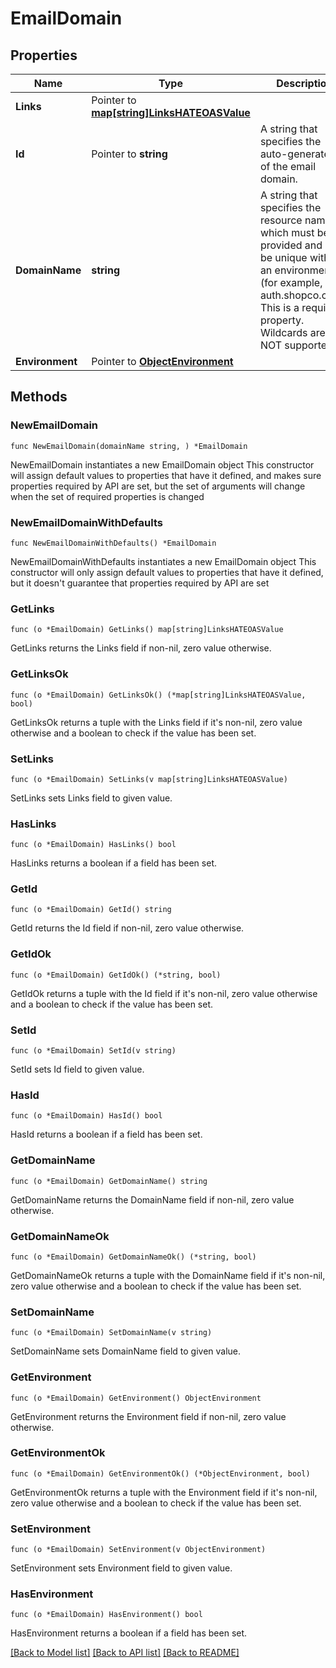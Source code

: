 # EmailDomain

## Properties

Name | Type | Description | Notes
------------ | ------------- | ------------- | -------------
**Links** | Pointer to [**map[string]LinksHATEOASValue**](LinksHATEOASValue.md) |  | [optional] [readonly] 
**Id** | Pointer to **string** | A string that specifies the auto-generated ID of the email domain. | [optional] [readonly] 
**DomainName** | **string** | A string that specifies the resource name, which must be provided and must be unique within an environment (for example, auth.shopco.com). This is a required property. Wildcards are NOT supported. | 
**Environment** | Pointer to [**ObjectEnvironment**](ObjectEnvironment.md) |  | [optional] 

## Methods

### NewEmailDomain

`func NewEmailDomain(domainName string, ) *EmailDomain`

NewEmailDomain instantiates a new EmailDomain object
This constructor will assign default values to properties that have it defined,
and makes sure properties required by API are set, but the set of arguments
will change when the set of required properties is changed

### NewEmailDomainWithDefaults

`func NewEmailDomainWithDefaults() *EmailDomain`

NewEmailDomainWithDefaults instantiates a new EmailDomain object
This constructor will only assign default values to properties that have it defined,
but it doesn't guarantee that properties required by API are set

### GetLinks

`func (o *EmailDomain) GetLinks() map[string]LinksHATEOASValue`

GetLinks returns the Links field if non-nil, zero value otherwise.

### GetLinksOk

`func (o *EmailDomain) GetLinksOk() (*map[string]LinksHATEOASValue, bool)`

GetLinksOk returns a tuple with the Links field if it's non-nil, zero value otherwise
and a boolean to check if the value has been set.

### SetLinks

`func (o *EmailDomain) SetLinks(v map[string]LinksHATEOASValue)`

SetLinks sets Links field to given value.

### HasLinks

`func (o *EmailDomain) HasLinks() bool`

HasLinks returns a boolean if a field has been set.

### GetId

`func (o *EmailDomain) GetId() string`

GetId returns the Id field if non-nil, zero value otherwise.

### GetIdOk

`func (o *EmailDomain) GetIdOk() (*string, bool)`

GetIdOk returns a tuple with the Id field if it's non-nil, zero value otherwise
and a boolean to check if the value has been set.

### SetId

`func (o *EmailDomain) SetId(v string)`

SetId sets Id field to given value.

### HasId

`func (o *EmailDomain) HasId() bool`

HasId returns a boolean if a field has been set.

### GetDomainName

`func (o *EmailDomain) GetDomainName() string`

GetDomainName returns the DomainName field if non-nil, zero value otherwise.

### GetDomainNameOk

`func (o *EmailDomain) GetDomainNameOk() (*string, bool)`

GetDomainNameOk returns a tuple with the DomainName field if it's non-nil, zero value otherwise
and a boolean to check if the value has been set.

### SetDomainName

`func (o *EmailDomain) SetDomainName(v string)`

SetDomainName sets DomainName field to given value.


### GetEnvironment

`func (o *EmailDomain) GetEnvironment() ObjectEnvironment`

GetEnvironment returns the Environment field if non-nil, zero value otherwise.

### GetEnvironmentOk

`func (o *EmailDomain) GetEnvironmentOk() (*ObjectEnvironment, bool)`

GetEnvironmentOk returns a tuple with the Environment field if it's non-nil, zero value otherwise
and a boolean to check if the value has been set.

### SetEnvironment

`func (o *EmailDomain) SetEnvironment(v ObjectEnvironment)`

SetEnvironment sets Environment field to given value.

### HasEnvironment

`func (o *EmailDomain) HasEnvironment() bool`

HasEnvironment returns a boolean if a field has been set.


[[Back to Model list]](../README.md#documentation-for-models) [[Back to API list]](../README.md#documentation-for-api-endpoints) [[Back to README]](../README.md)


